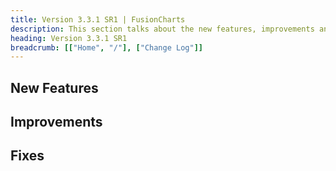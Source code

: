 ```yaml
---
title: Version 3.3.1 SR1 | FusionCharts
description: This section talks about the new features, improvements and fixes for v3.3.1 SR1.
heading: Version 3.3.1 SR1
breadcrumb: [["Home", "/"], ["Change Log"]]
---
```


## New Features

## Improvements

## Fixes
